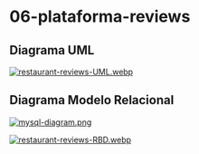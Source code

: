 # 06-plataforma-reviews

## Diagrama UML

[![restaurant-reviews-UML.webp](https://i.postimg.cc/BbrXpx4j/restaurant-reviews-UML.webp)](https://postimg.cc/ctcx4tKW)

## Diagrama Modelo Relacional

[![mysql-diagram.png](https://i.postimg.cc/s2g50dt7/mysql-diagram.png)](https://postimg.cc/21gqVJjS)


[![restaurant-reviews-RBD.webp](https://i.postimg.cc/6q28CHJs/restaurant-reviews-RBD.webp)](https://postimg.cc/rRTykNwg)